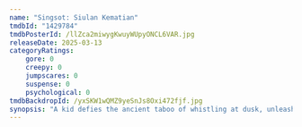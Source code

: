 ```yaml
---
name: "Singsot: Siulan Kematian"
tmdbId: "1429784"
tmdbPosterId: /llZca2miwygKwuyWUpyONCL6VAR.jpg
releaseDate: 2025-03-13
categoryRatings:
    gore: 0
    creepy: 0
    jumpscares: 0
    suspense: 0
    psychological: 0
tmdbBackdropId: /yxSKW1wQMZ9yeSnJs8Oxi472fjf.jpg
synopsis: "A kid defies the ancient taboo of whistling at dusk, unleashing a sinister terror tied to a cursed figure who made the same mistake. Bound by an inescapable curse, he’s thrust into a deadly race against time—because if he fails, the nightmare will become his new reality."
---
```

